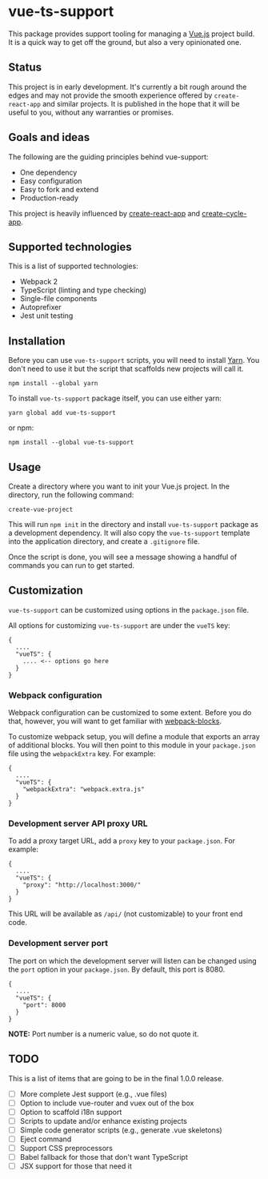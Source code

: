 # vue-ts-support

This package provides support tooling for managing a
[Vue.js](https://vuejs.org/) project build. It is a quick way to get off the
ground, but also a very opinionated one.

## Status

This project is in early development. It's currently a bit rough around the
edges and may not provide the smooth experience offered by `create-react-app`
and similar projects. It is published in the hope that it will be useful to
you, without any warranties or promises.

## Goals and ideas

The following are the guiding principles behind vue-support:

- One dependency
- Easy configuration
- Easy to fork and extend
- Production-ready

This project is heavily influenced by
[create-react-app](https://github.com/facebookincubator/create-react-app) and
[create-cycle-app](https://github.com/cyclejs-community/create-cycle-app).

## Supported technologies

This is a list of supported technologies:

- Webpack 2
- TypeScript (linting and type checking)
- Single-file components
- Autoprefixer
- Jest unit testing

## Installation

Before you can use `vue-ts-support` scripts, you will need to install
[Yarn](https://www.npmjs.com/package/yarn). You don't need to use it but the
script that scaffolds new projects will call it.

    npm install --global yarn

To install `vue-ts-support` package itself, you can use either yarn:

    yarn global add vue-ts-support

or npm:

    npm install --global vue-ts-support

## Usage

Create a directory where you want to init your Vue.js project. In the directory,
run the following command:

    create-vue-project

This will run `npm init` in the directory and install `vue-ts-support` package
as a development dependency. It will also copy the `vue-ts-support` template
into the application directory, and create a `.gitignore` file.

Once the script is done, you will see a message showing a handful of commands
you can run to get started.

## Customization

`vue-ts-support` can be customized using options in the `package.json` file.

All options for customizing `vue-ts-support` are under the `vueTS` key:

    {
      ....
      "vueTS": {
        .... <-- options go here
      }
    }

### Webpack configuration

Webpack configuration can be customized to some extent. Before you do that,
however, you will want to get familiar with
[webpack-blocks](https://github.com/andywer/webpack-blocks).

To customize webpack setup, you will define a module that exports an array of
additional blocks. You will then point to this module in your `package.json`
file using the `webpackExtra` key. For example:

    {
      ....
      "vueTS": {
        "webpackExtra": "webpack.extra.js" 
      }
    }

### Development server API proxy URL

To add a proxy target URL, add a `proxy` key to your `package.json`. For
example:

    {
      ....
      "vueTS": {
        "proxy": "http://localhost:3000/"
      }
    }

This URL will be available as `/api/` (not customizable) to your front end code.

### Development server port

The port on which the development server will listen can be changed using the
`port` option in your `package.json`. By default, this port is 8080.

    {
      ....
      "vueTS": {
        "port": 8000
      }
    }

**NOTE:** Port number is a numeric value, so do not quote it.

## TODO

This is a list of items that are going to be in the final 1.0.0 release.

- [ ] More complete Jest support (e.g., .vue files)
- [ ] Option to include vue-router and vuex out of the box
- [ ] Option to scaffold i18n support
- [ ] Scripts to update and/or enhance existing projects
- [ ] Simple code generator scripts (e.g., generate .vue skeletons)
- [ ] Eject command
- [ ] Support CSS preprocessors
- [ ] Babel fallback for those that don't want TypeScript
- [ ] JSX support for those that need it
